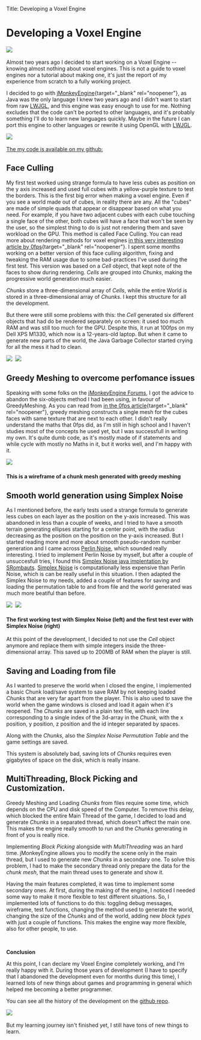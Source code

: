 Title: Developing a Voxel Engine

# Developing a Voxel Engine

<img src="/resources/projects/voxel-engine-1/voxelengine1-1.png" /> 

Almost two years ago I decided to start working on a Voxel Engine --
knowing almost nothing about voxel engines.
This is not a guide to voxel engines nor a tutorial about making one,
it's just the report of my experience from scratch to a fully working
project.

I decided to go with
[jMonkeyEngine](http://jmonkeyengine.org){target="_blank"
rel="noopener"}, as Java was the only language I knew two years ago and I didn't want to start from raw [LWJGL](http://lwjgl.org), and this engine was easy enough to use for me.
Nothing excludes that the code can't be ported to other languages, and it's probably something I'll do to learn new languages quickly. Maybe in the future I can port this engine to other languages or rewrite it using OpenGL with [LWJGL](http://lwjgl.org).

<img src="/resources/projects/voxel-engine-1/voxelengine1-2.png" /> 

[The my code is available on my github:](https://github.com/EmaMaker)
 

## Face Culling
My first test worked using strange formula to have less cubes as position on the y axis increased and used full cubes with a yellow-purple texture to test the borders. This is the first big error when making a voxel engine.
Even if you see a world made out of cubes, in reality there are any. All the "cubes" are made of simple quads that appear or disappear based on what you need. For example, if you have two adjacent cubes with each cube touching a single face of the other, both cubes will have a face that won't be seen by the user, so the simplest thing to do is just not rendering them and save workload on the GPU. This method is called Face Culling.
You can read more about rendering methods for voxel engines [in this very interesting article by 0fps](https://0fps.net/2012/06/30/meshing-in-a-minecraft-game/){target="_blank" rel="noopener"}.
I spent some months working on a better version of this face culling algorithm, fixing and tweaking the RAM usage due to some bad-practices I've used during the first test. This version was based on a *Cell* object, that kept note of the faces to show during rendering. *Cells* are grouped into *Chunks*, making the progressive world generation much easier.

*Chunks* store a three-dimensional array of *Cells*, while the entire World is stored in a three-dimensional array of *Chunks*. I kept this structure for all the development.

But there were still some problems with this: the *Cell* generated six different objects that had do be rendered separately on screen: it used too much RAM and was still too much for the GPU. Despite this, it run at
100fps on my Dell XPS M1330, which now is a 12-years-old laptop.
But when it came to generate new parts of the world, the Java Garbage Collector started crying for all the mess it had to clean.

<img class="img-side-by-side" src="/resources/projects/voxel-engine-1/voxelengine1-3.jpg" /> 
<img class="img-side-by-side" src="/resources/projects/voxel-engine-1/voxelengine1-4.jpg" /> 

## Greedy Meshing to overcome perfomance issues

Speaking with some folks on the [jMonkeyEngine Forums](https://hub.jmonkeyengine.org), I got the advice to abandon the six-objects method I had been using, in favour of GreedyMeshing. As you can read from [in the 0fps article](https://0fps.net/2012/06/30/meshing-in-a-minecraft-game/){target="_blank" rel="noopener"}, greedy meshing constructs a single mesh for the cubes faces with same texture that are next to each other.
I didn't really understand the maths that 0fps did, as I'm still in high school and I haven't studies most of the concepts he used yet, but I was successfull in writing my own. It's quite dumb code, as it's mostly made of if statements and while cycle with mostly no Maths in it, but it works well, and I'm happy with it.

<img src="/resources/projects/voxel-engine-1/voxelengine1-5.jpg" /> 

<h4> This is a wireframe of a chunk mesh generated with greedy meshing </h4>


## Smooth world generation using Simplex Noise

As I mentioned before, the early tests used a strange formula to generate less cubes on each layer as the position on the y-axis increased. This was abandoned in less than a couple of weeks, and I tried to have a smooth terrain generating ellipses starting for a center point, with the radius decreasing as the position on the position on the y-axis increased.
But I started reading more and more about smooth pseudo-random number generation and I came across [Perlin Noise](https://en.wikipedia.org/wiki/Perlin_noise), which sounded really interesting.
I tried to implement Perlin Noise by myself, but after a couple of unsuccesfull tries, I found this [Simplex Noise java implentation by SRombauts](https://github.com/SRombauts/SimplexNoise/blob/master/references/SimplexNoise.java).
[Simplex Noise](https://en.wikipedia.org/wiki/Simplex_noise) is computationally less expensive than Perlin Noise, which is can be really useful in this situation. I then adapted the Simplex Noise to my needs, added a couple of features for saving and loading the permutation table to and from file and the world generated was much more beatiful than before.

<img src="/resources/projects/voxel-engine-1/voxelengine1-6.jpg" /> 
<img src="/resources/projects/voxel-engine-1/voxelengine1-7.jpg" /> 

<h4> The first working test with Simplex Noise (left) and the first test ever with Simplex Noise (right) </h4>

At this point of the development, I decided to not use the *Cell* object anymore and replace them with simple integers inside the three-dimensional array. This saved up to 200MB of RAM when the player is still.

## Saving and Loading from file

As I wanted to preserve the world when I closed the engine, I implemented a basic Chunk load/save system to save RAM by not keeping loaded *Chunks* that are very far apart from the player.
This is also used to save the world when the game windows is closed and load it again when it's reopened. The *Chunks* are saved in a plain text file, with each line corresponding to a single index of the 3d-array in the *Chunk,* with the x position, y position, z position and the id integer separated by spaces.

Along with the *Chunks,* also the *Simplex Noise Permutation Table* and the game settings are saved.

This system is absolutely bad, saving lots of *Chunks* requires even gigabytes of space on the disk, which is really insane.


## MultiThreading, Block Picking and Customization.

Greedy Meshing and Loading *Chunks* from files require some time, which  depends on the CPU and disk speed of the Computer. To remove this delay, which blocked the entire Main Thread of the game, I decided to load and generate *Chunks* in a separated thread, which doesn't affect the main one.
This makes the engine really smooth to run and the *Chunks* generating in front of you is really nice.

Implementing *Block* *Picking* alongside with *MultiThreading* was an hard time. jMonkeyEngine allows you to modify the scene only in the main thread, but I used to generate new *Chunks* in a secondary one.
To solve this problem, I had to make the secondary thread only prepare the data for the *chunk* *mesh*, that the main thread uses to generate and show it.

Having the main features completed, it was time to implement some secondary ones. At first, during the making of the engine, I noticed I needed some way to make it more flexible to test different situations.
So, I implemented lots of functions to do this: toggling debug messages, wireframe, test functions, changing the method used to generate the world, changing the size of the *Chunks* and of the world, adding new *block types* with just a couple of functions. This makes the engine way more flexible, also for other people, to use.

 

**Conclusion**

At this point, I can declare my Voxel Engine completely working, and I'm really happy with it. During those years of development (I have to specify that I abandoned the development even for months during this time), I learned lots of new things about games and programming in general which helped me becoming a better programmer.

You can see all the history of the development on the [github
repo](https://github.com/EmaMaker/voxel-engine-jme3.git).

<img src="/resources/projects/voxel-engine-1/voxelengine1-1.png" /> 

But my learning journey isn't finished yet, I still have tons of new things to learn.


